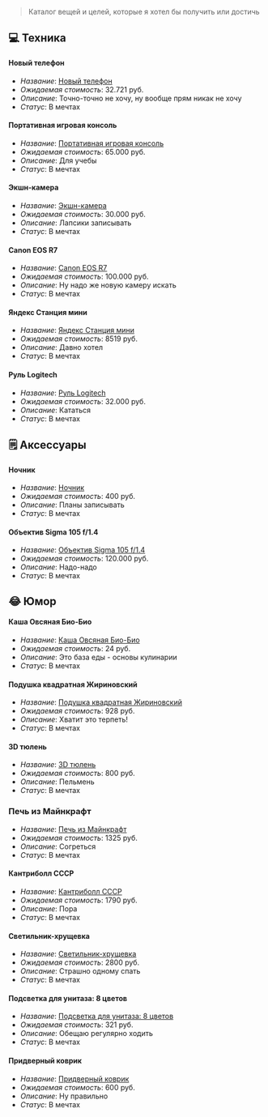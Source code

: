 > Каталог вещей и целей, которые я хотел бы получить или достичь

## 💻 Техника
#### Новый телефон
- *Название*: [Новый телефон](https://market.yandex.ru/cc/fApEb9t)
- *Ожидаемая стоимость*: 32.721 руб.
- *Описание*: Точно-точно не хочу, ну вообще прям никак не хочу
- *Статус*: В мечтах

#### Портативная игровая консоль
- *Название*: [Портативная игровая консоль](https://market.yandex.ru/cc/TNCAC8j)
- *Ожидаемая стоимость*: 65.000 руб.
- *Описание*: Для учебы
- *Статус*: В мечтах

#### Экшн-камера
- *Название*: [Экшн-камера](https://market.yandex.ru/cc/FDt1fdT)
- *Ожидаемая стоимость*: 30.000 руб.
- *Описание*: Лапсики записывать
- *Статус*: В мечтах

#### Canon EOS R7
- *Название*: [Canon EOS R7](https://market.yandex.ru/cc/9QbuuHl)
- *Ожидаемая стоимость*: 100.000 руб.
- *Описание*: Ну надо же новую камеру искать
- *Статус*: В мечтах


#### Яндекс Станция мини
- *Название*: [Яндекс Станция мини](https://market.yandex.ru/cc/6GSD7wK)
- *Ожидаемая стоимость*: 8519 руб.
- *Описание*: Давно хотел
- *Статус*: В мечтах

#### Руль Logitech
- *Название*: [Руль Logitech](https://market.yandex.ru/cc/Nqn2QpK)
- *Ожидаемая стоимость*: 32.000 руб.
- *Описание*: Кататься
- *Статус*: В мечтах

## 🗒️ Аксессуары
#### Ночник
- *Название*: [Ночник](https://market.yandex.ru/cc/IYr1v4j)
- *Ожидаемая стоимость*: 400 руб.
- *Описание*: Планы записывать
- *Статус*: В мечтах

#### Объектив Sigma 105 f/1.4
- *Название*: [Объектив Sigma 105 f/1.4](https://market.yandex.ru/cc/ITxuA3j)
- *Ожидаемая стоимость*: 120.000 руб.
- *Описание*: Надо-надо
- *Статус*: В мечтах

## 😂 Юмор
#### Каша Овсяная Био-Био
- *Название*: [Каша Овсяная Био-Био](https://market.yandex.ru/cc/RyLwG5P)
- *Ожидаемая стоимость*: 24 руб.
- *Описание*: Это база еды - основы кулинарии
- *Статус*: В мечтах

#### Подушка квадратная Жириновский
- *Название*: [Подушка квадратная Жириновский](https://market.yandex.ru/cc/jPcCSDT)
- *Ожидаемая стоимость*: 928 руб.
- *Описание*: Хватит это терпеть!
- *Статус*: В мечтах

#### 3D тюлень
- *Название*: [3D тюлень](https://market.yandex.ru/cc/LShEXCs)
- *Ожидаемая стоимость*: 800 руб.
- *Описание*: Пельмень
- *Статус*: В мечтах

### Печь из Майнкрафт
- *Название*: [Печь из Майнкрафт](https://market.yandex.ru/cc/Onv7C22)
- *Ожидаемая стоимость*: 1325 руб.
- *Описание*: Согреться
- *Статус*: В мечтах

#### Кантриболл СССР
- *Название*: [Кантриболл СССР](https://market.yandex.ru/cc/QJg2531)
- *Ожидаемая стоимость*: 1790 руб.
- *Описание*: Пора 
- *Статус*: В мечтах

#### Светильник-хрущевка
- *Название*: [Светильник-хрущевка](https://market.yandex.ru/cc/9U74Omw)
- *Ожидаемая стоимость*: 2800 руб.
- *Описание*: Страшно одному спать
- *Статус*: В мечтах

#### Подсветка для унитаза: 8 цветов
- *Название*: [Подсветка для унитаза: 8 цветов](https://market.yandex.ru/cc/4PNP82E)
- *Ожидаемая стоимость*: 321 руб.
- *Описание*: Обещаю регулярно ходить
- *Статус*: В мечтах

#### Придверный коврик
- *Название*: [Придверный коврик](https://market.yandex.ru/cc/8k96Tiv)
- *Ожидаемая стоимость*: 600 руб.
- *Описание*: Ну правильно
- *Статус*: В мечтах